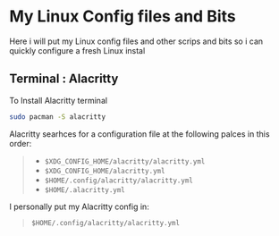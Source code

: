 # My Linux Config files and Bits

Here i will put my Linux config files and other scrips and bits so i can quickly configure a fresh Linux instal

## Terminal : Alacritty

To Install Alacritty terminal
```bash
sudo pacman -S alacritty
```
Alacritty searhces for a configuration file at the following palces in this order:
> - `$XDG_CONFIG_HOME/alacritty/alacritty.yml`
> - `$XDG_CONFIG_HOME/alacritty.yml`
> - `$HOME/.config/alacritty/alacritty.yml`
> - `$HOME/.alacritty.yml`

I personally put my Alacritty config in:
> `$HOME/.config/alacritty/alacritty.yml`